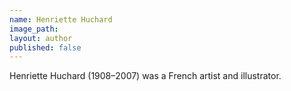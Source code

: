 ```yaml
---
name: Henriette Huchard
image_path:
layout: author
published: false
---
```


Henriette Huchard (1908–2007) was a French artist and illustrator.
